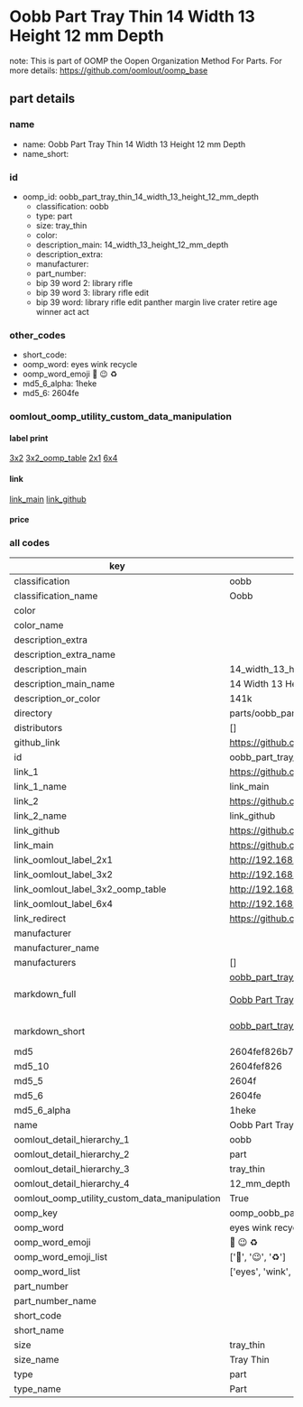 # Oobb Part Tray Thin 14 Width 13 Height 12 mm Depth  

note: This is part of OOMP the Oopen Organization Method For Parts. For more details: https://github.com/oomlout/oomp_base

##  part details
  







### name
* name: Oobb Part Tray Thin 14 Width 13 Height 12 mm Depth
* name_short: 
### id
* oomp_id: oobb_part_tray_thin_14_width_13_height_12_mm_depth
  * classification: oobb
  * type: part
  * size: tray_thin
  * color: 
  * description_main: 14_width_13_height_12_mm_depth
  * description_extra: 
  * manufacturer: 
  * part_number: 
  * bip 39 word 2: library rifle
  * bip 39 word 3: library rifle edit
  * bip 39 word: library rifle edit panther margin live crater retire age winner act act

### other_codes
* short_code: 
* oomp_word: eyes wink recycle
* oomp_word_emoji :eyes: :wink: :recycle:
* md5_6_alpha: 1heke
* md5_6: 2604fe






### oomlout_oomp_utility_custom_data_manipulation
#### label print
[3x2](http://192.168.1.245:1112/?label=oomp%201heke)
[3x2_oomp_table](http://192.168.1.108:1112/?label=oomp%201heke)
[2x1](http://192.168.1.242:1112/?label=oomp%201heke)
[6x4](http://192.168.1.55:1112/?label=oomp%201heke)    

#### link

[link_main](https://github.com/oomlout/oomlout_oomp_version_1_messy/tree/main/parts/oobb_part_tray_thin_14_width_13_height_12_mm_depth) [link_github](https://github.com/oomlout/oomlout_oomp_version_1_messy/tree/main/parts/oobb_part_tray_thin_14_width_13_height_12_mm_depth)                             

#### price







### all codes 
| key | value |  
| --- | --- |  
| classification | oobb |  
| classification_name | Oobb |  
| color |  |  
| color_name |  |  
| description_extra |  |  
| description_extra_name |  |  
| description_main | 14_width_13_height_12_mm_depth |  
| description_main_name | 14 Width 13 Height 12 mm Depth |  
| description_or_color | 141k |  
| directory | parts/oobb_part_tray_thin_14_width_13_height_12_mm_depth |  
| distributors | [] |  
| github_link | https://github.com/oomlout/oomlout_oomp_part_src/tree/main/parts/oobb_part_tray_thin_14_width_13_height_12_mm_depth |  
| id | oobb_part_tray_thin_14_width_13_height_12_mm_depth |  
| link_1 | https://github.com/oomlout/oomlout_oomp_version_1_messy/tree/main/parts/oobb_part_tray_thin_14_width_13_height_12_mm_depth |  
| link_1_name | link_main |  
| link_2 | https://github.com/oomlout/oomlout_oomp_version_1_messy/tree/main/parts/oobb_part_tray_thin_14_width_13_height_12_mm_depth |  
| link_2_name | link_github |  
| link_github | https://github.com/oomlout/oomlout_oomp_version_1_messy/tree/main/parts/oobb_part_tray_thin_14_width_13_height_12_mm_depth |  
| link_main | https://github.com/oomlout/oomlout_oomp_version_1_messy/tree/main/parts/oobb_part_tray_thin_14_width_13_height_12_mm_depth |  
| link_oomlout_label_2x1 | http://192.168.1.242:1112/?label=oomp%201heke |  
| link_oomlout_label_3x2 | http://192.168.1.245:1112/?label=oomp%201heke |  
| link_oomlout_label_3x2_oomp_table | http://192.168.1.108:1112/?label=oomp%201heke |  
| link_oomlout_label_6x4 | http://192.168.1.55:1112/?label=oomp%201heke |  
| link_redirect | https://github.com/oomlout/oomlout_oomp_version_1_messy/tree/main/parts/oobb_part_tray_thin_14_width_13_height_12_mm_depth |  
| manufacturer |  |  
| manufacturer_name |  |  
| manufacturers | [] |  
| markdown_full | [oobb_part_tray_thin_14_width_13_height_12_mm_depth](none)<br>[](none)<br>[Oobb Part Tray Thin 14 Width 13 Height 12 Mm Depth](none)<br><br> |  
| markdown_short | [oobb_part_tray_thin_14_width_13_height_12_mm_depth](none)<br><br> |  
| md5 | 2604fef826b7e6520ac3f9fc8cee6c08 |  
| md5_10 | 2604fef826 |  
| md5_5 | 2604f |  
| md5_6 | 2604fe |  
| md5_6_alpha | 1heke |  
| name | Oobb Part Tray Thin 14 Width 13 Height 12 mm Depth |  
| oomlout_detail_hierarchy_1 | oobb |  
| oomlout_detail_hierarchy_2 | part |  
| oomlout_detail_hierarchy_3 | tray_thin |  
| oomlout_detail_hierarchy_4 | 12_mm_depth |  
| oomlout_oomp_utility_custom_data_manipulation | True |  
| oomp_key | oomp_oobb_part_tray_thin_14_width_13_height_12_mm_depth |  
| oomp_word | eyes wink recycle |  
| oomp_word_emoji | :eyes: :wink: :recycle: |  
| oomp_word_emoji_list | [':eyes:', ':wink:', ':recycle:'] |  
| oomp_word_list | ['eyes', 'wink', 'recycle'] |  
| part_number |  |  
| part_number_name |  |  
| short_code |  |  
| short_name |  |  
| size | tray_thin |  
| size_name | Tray Thin |  
| type | part |  
| type_name | Part |  
